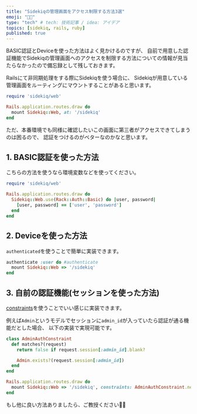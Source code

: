 ```yaml
---
title: "Sidekiqの管理画面をアクセス制限する方法3選"
emoji: "🧑‍💻"
type: "tech" # tech: 技術記事 / idea: アイデア
topics: [sidekiq, rails, ruby]
published: true
---
```


BASIC認証とDeviceを使った方法はよく見かけるのですが、
自前で用意した認証機能でSidekiqの管理画面へのアクセスを制限する方法についての情報が見当たらなかったので備忘録として残しておきます。

Railsにて非同期処理をする際にSidekiqを使う場合に、
Sidekiqが用意している管理画面をルーティングにマウントすることがあると思います。

```ruby
require 'sidekiq/web'

Rails.application.routes.draw do
  mount Sidekiq::Web, at: '/sidekiq'
end
```

ただ、本番環境でも同様に確認したいこの画面に第三者がアクセスできてしまうのは困るので、
認証をつけるのがベターなのかなと思います。

## 1. BASIC認証を使った方法

こちらの方法を使うなら環境変数などを使ってください。

```ruby
require 'sidekiq/web'

Rails.application.routes.draw do
  Sidekiq::Web.use(Rack::Auth::Basic) do |user, password|
    [user, password] == ['user', 'password']
  end
end
```

## 2. Deviceを使った方法

`authenticated`を使うことで簡単に実装できます。

```ruby
authenticate :user do #authenticate
  mount Sidekiq::Web => '/sidekiq'
end
```

## 3. 自前の認証機能(セッションを使った方法)

[constraints](https://guides.rubyonrails.org/routing.html#advanced-constraints)を使うことでいい感じに実装できます。

例えば`Admin`というモデルでセッションに`admin_id`が入っていたら認証が通る機能だとした場合、
以下の実装で実現可能です。

```ruby
class AdminAuthConstraint
  def matches?(request)
    return false if request.session[:admin_id].blank?

    Admin.exists?(request.session[:admin_id])
  end
end

Rails.application.routes.draw do
  mount Sidekiq::Web => '/sidekiq', constraints: AdminAuthConstraint.new
end
```

もし他に良い方法ありましたら、ご教授ください🙇‍♂️
